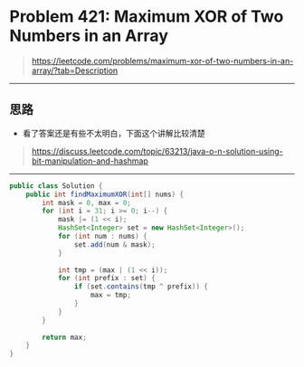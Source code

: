 # Problem 421: Maximum XOR of Two Numbers in an Array

> https://leetcode.com/problems/maximum-xor-of-two-numbers-in-an-array/?tab=Description

-----

## 思路

* 看了答案还是有些不太明白，下面这个讲解比较清楚

> https://discuss.leetcode.com/topic/63213/java-o-n-solution-using-bit-manipulation-and-hashmap

-----

```java
public class Solution {
    public int findMaximumXOR(int[] nums) {
        int mask = 0, max = 0;
        for (int i = 31; i >= 0; i--) {
            mask |= (1 << i);
            HashSet<Integer> set = new HashSet<Integer>();
            for (int num : nums) {
                set.add(num & mask);
            }
            
            int tmp = (max | (1 << i));
            for (int prefix : set) {
                if (set.contains(tmp ^ prefix)) {
                    max = tmp;
                }
            }
        }
        
        return max;
    }
}
```



